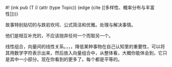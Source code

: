 #! (ink pub (T i) (attr (type Topic)) (edge (cite [[多样性、概率分布与丰富性]])))

故事特别贴切的与跌宕坎坷、公式简洁和优雅。处理与解决事情。

他们是相互补充的，不应该抛弃任何一个而取另一个。


线性组合，向量间的线性关系。，，，降低某种事物在自己认知里的重要性，可以将其用数学字符表示出来，然后放入向量组合中，从整体看，大概你能体会到，它只是其中一小部分。现在你看到的更多了。每个都是平等的。